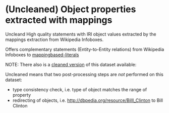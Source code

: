 # (Uncleaned) Object properties extracted with mappings
Uncleand High quality statements with IRI object values extracted by the mappings extraction from Wikipedia Infoboxes. 

Offers complementary statements (Entity-to-Entity relations) from Wikipedia Infoboxes to [mappingbased-literals](https://databus.dbpedia.org/dbpedia/${project.groupId}/mappingbased-literals/${project.version}) 

NOTE: There also is a [cleaned version](https://databus.dbpedia.org/dbpedia/${project.groupId}/mappingbased-objects/${project.version}) of this dataset available: 


Uncleaned means that two post-processing steps are *not* performed on this dataset:
* type consistency check, i.e. type of object matches the range of property
* redirecting of objects, i.e. http://dbpedia.org/resource/Billl_Clinton to Bill Clinton
